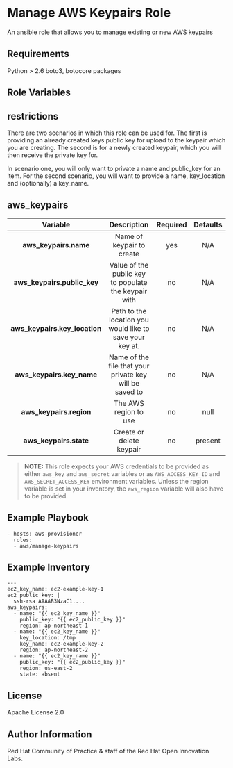 Manage AWS Keypairs Role
========================

An ansible role that allows you to manage existing or new AWS keypairs 

Requirements
------------

Python > 2.6
boto3, botocore packages

Role Variables
--------------

## restrictions

There are two scenarios in which this role can be used for. The first is providing an already created keys public key for upload to the keypair which you are creating. The second is for a newly created keypair, which you will then receive the private key for.

In scenario one, you will only want to private a name and public_key for an item. For the second scenario, you will want to provide a name, key_location and (optionally) a key_name.


## aws_keypairs

| Variable | Description | Required | Defaults |
|:--------:|:-----------:|:--------:|:--------:|
|**aws_keypairs.name**| Name of keypair to create | yes | N/A |
|**aws_keypairs.public_key**| Value of the public key to populate the keypair with | no | N/A |
|**aws_keypairs.key_location**| Path to the location you would like to save your key at. | no |N/A|
|**aws_keypairs.key_name**| Name of the file that your private key will be saved to | no | N/A |
|**aws_keypairs.region**| The AWS region to use | no | null |
|**aws_keypairs.state**| Create or delete keypair | no | present |

>**NOTE:** This role expects your AWS credentials to be provided as either `aws_key` and `aws_secret` variables or as `AWS_ACCESS_KEY_ID` and `AWS_SECRET_ACCESS_KEY` environment variables. Unless the region variable is set in your inventory, the `aws_region` variable will also have to be provided.

Example Playbook
----------------

```
- hosts: aws-provisioner
  roles:
  - aws/manage-keypairs
```
Example Inventory
-----------------
```
---
ec2_key_name: ec2-example-key-1
ec2_public_key: |
  ssh-rsa AAAAB3NzaC1....
aws_keypairs:
  - name: "{{ ec2_key_name }}"
    public_key: "{{ ec2_public_key }}"
    region: ap-northeast-1
  - name: "{{ ec2_key_name }}"
    key_location: /tmp
    key_name: ec2-example-key-2
    region: ap-northeast-2
  - name: "{{ ec2_key_name }}"
    public_key: "{{ ec2_public_key }}"
    region: us-east-2
    state: absent
```

License
-------

Apache License 2.0


Author Information
------------------

Red Hat Community of Practice & staff of the Red Hat Open Innovation Labs.
